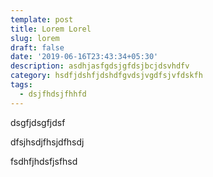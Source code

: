 ```yaml
---
template: post
title: Lorem Lorel
slug: lorem
draft: false
date: '2019-06-16T23:43:34+05:30'
description: asdhjasfgdsjgfdsjbcjdsvhdfv
category: hsdfjdshfjdshdfgvdsjvgdfsjvfdskfh
tags:
  - dsjfhdsjfhhfd
---
```

dsgfjdsgfjdsf

dfsjhsdjfhsjdfhsdj

fsdhfjhdsfjsfhsd
